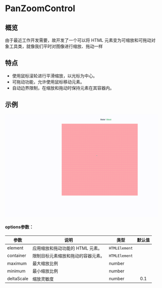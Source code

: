 # PanZoomControl

## 概览

由于最近工作开发需要，故开发了一个可以将 HTML 元素变为可缩放和可拖动对象工具类，就像我们平时对图像进行缩放、拖动一样

## 特点

- 使用鼠标滚轮进行平滑缩放，以光标为中心。
- 可拖动功能，允许使用鼠标移动元素。
- 自动边界限制，在缩放和拖动时保持元素在其容器内。

## 示例

![image](https://github.com/young-3303/PanZoomControl/blob/main/public/gif/example.gif?raw=true)

#### options参数：

| 参数       | 说明                               | 类型          | 默认值 |
| ---------- | ---------------------------------- | ------------- | :----: |
| element    | 应用缩放和拖动功能的 HTML 元素。   | `HTMLElement` |        |
| container  | 限制目标元素缩放和拖动的容器元素。 | `HTMLElement` |        |
| maximum    | 最大缩放比例                       | number        |        |
| minimum    | 最小缩放比例                       | number        |        |
| deltaScale | 缩放灵敏度                         | number        |  0.1   |





